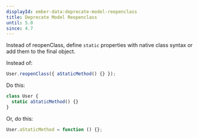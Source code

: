 ```yaml
---
displayId: ember-data:deprecate-model-reopenclass
title: Deprecate Model Reopenclass
until: 5.0
since: 4.7
---
```


Instead of reopenClass, define `static` properties with native class syntax or add them to the final object.

Instead of:

```js
User.reopenClass({ aStaticMethod() {} });
```

Do this:

```js
class User {
  static aStaticMethod() {}
}
```

Or, do this:

```js
User.aStaticMethod = function () {};
```
